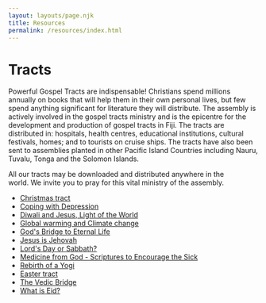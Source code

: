 ```yaml
---
layout: layouts/page.njk
title: Resources
permalink: /resources/index.html
---
```

# Tracts

Powerful Gospel Tracts are indispensable! Christians spend millions annually on books that will help them in their own personal lives, but few spend anything significant for literature they will distribute. The assembly is actively involved in the gospel tracts ministry and is the epicentre for the development and production of gospel tracts in Fiji. The tracts are distributed in: hospitals, health centres, educational institutions, cultural festivals, homes; and to tourists on cruise ships. The tracts have also been sent to assemblies planted in other Pacific Island Countries including Nauru, Tuvalu, Tonga and the Solomon Islands.

All our tracts may be downloaded and distributed anywhere in the world. We invite you to pray for this vital ministry of the assembly.

* [Christmas tract](/images/christmas_tract.pdf)
* [Coping with Depression](/images/coping-with-depression.pdf)
* [Diwali and Jesus, Light of the World](/images/diwali_and_jesus-the_light_of_the_world.pdf)
* [Global warming and Climate change](/images/global-warming-and-climate-change.pdf)
* [God's Bridge to Eternal Life](/images/god-s_bridge_to_eternal_life.pdf)
* [Jesus is Jehovah](/images/jesus-is-jehovah.pdf)
* [Lord's Day or Sabbath?](/images/lord-s_day_or_sabbath_tract.pdf)
* [Medicine from God - Scriptures to Encourage the Sick](/images/medicine_from_god-scriptures_to_encourage_the_sick_tract.pdf)
* [Rebirth of a Yogi](/images/rebirth_of_a_yogi.pdf)
* [Easter tract](/images/sgc_easter_tract.pdf)
* [The Vedic Bridge](/images/sgc_vedic_bridge_tract_2010.pdf)
* [What is Eid?](/images/what-is-eid.pdf)